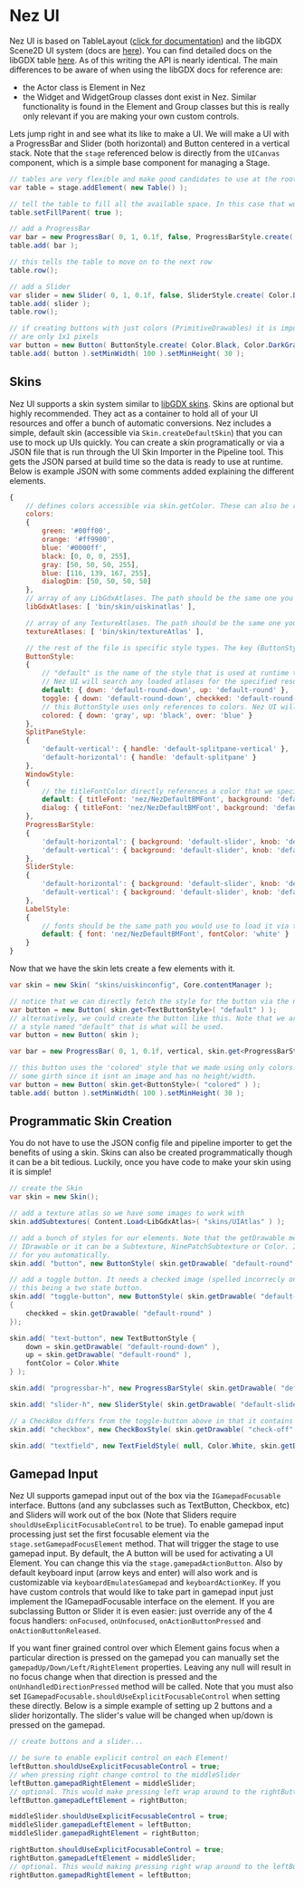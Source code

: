 Nez UI
============
Nez UI is based on TableLayout ([click for documentation](https://github.com/EsotericSoftware/tablelayout/blob/master/README.md)) and the libGDX Scene2D UI system (docs are [here](https://github.com/libgdx/libgdx/wiki/Scene2d.ui)). You can find detailed docs on the libGDX table [here](https://github.com/libgdx/libgdx/wiki/Table). As of this writing the API is nearly identical. The main differences to be aware of when using the libGDX docs for reference are:

- the Actor class is Element in Nez
- the Widget and WidgetGroup classes dont exist in Nez. Similar functionality is found in the Element and Group classes but this is really only relevant if you are making your own custom controls.


Lets jump right in and see what its like to make a UI. We will make a UI with a ProgressBar and Slider (both horizontal) and Button centered in a vertical stack. Note that the `stage` referenced below is directly from the `UICanvas` component, which is a simple base component for managing a Stage.

```csharp
// tables are very flexible and make good candidates to use at the root of your UI. They work much like HTML tables but with more flexibility.
var table = stage.addElement( new Table() );

// tell the table to fill all the available space. In this case that would be the entire screen.
table.setFillParent( true );

// add a ProgressBar
var bar = new ProgressBar( 0, 1, 0.1f, false, ProgressBarStyle.create( Color.Black, Color.White ) );
table.add( bar );

// this tells the table to move on to the next row
table.row();

// add a Slider
var slider = new Slider( 0, 1, 0.1f, false, SliderStyle.create( Color.DarkGray, Color.LightYellow ) );
table.add( slider );
table.row();

// if creating buttons with just colors (PrimitiveDrawables) it is important to explicitly set the minimum size since the colored textures created
// are only 1x1 pixels
var button = new Button( ButtonStyle.create( Color.Black, Color.DarkGray, Color.Green ) );
table.add( button ).setMinWidth( 100 ).setMinHeight( 30 );
```



## Skins
Nez UI supports a skin system similar to [libGDX skins](https://github.com/libgdx/libgdx/wiki/Skin). Skins are optional but highly recommended. They act as a container to hold all of your UI resources and offer a bunch of automatic conversions. Nez includes a simple, default skin (accessible via `Skin.createDefaultSkin`) that you can use to mock up UIs quickly. You can create a skin programatically or via a JSON file that is run through the UI Skin Importer in the Pipeline tool. This gets the JSON parsed at build time so the data is ready to use at runtime. Below is example JSON with some comments added explaining the different elements.

```javascript
{
	// defines colors accessible via skin.getColor. These can also be referenced in actual style definitions below
	colors:
	{
		green: '#00ff00',
		orange: '#ff9900',
		blue: '#0000ff',
		black: [0, 0, 0, 255],
		gray: [50, 50, 50, 255],
		blue: [116, 139, 167, 255],
		dialogDim: [50, 50, 50, 50]
	},
	// array of any LibGdxAtlases. The path should be the same one you would use to load it via the content system.
	libGdxAtlases: [ 'bin/skin/uiskinatlas' ],

	// array of any TextureAtlases. The path should be the same one you would use to load it via the content system.
	textureAtlases: [ 'bin/skin/textureAtlas' ],

	// the rest of the file is specific style types. The key (ButtonStyle here) is the exact class name from the UI element.
	ButtonStyle:
	{
		// "default" is the name of the style that is used at runtime to find it. Any font, color or IDrawable can be specified.
		// Nez UI will search any loaded atlases for the specified resource.
		default: { down: 'default-round-down', up: 'default-round' },
		toggle: { down: 'default-round-down', checkked: 'default-round-down', up: 'default-round' },
		// this ButtonStyle uses only references to colors. Nez UI will handle making appropriate resources at runtime for you.
		colored: { down: 'gray', up: 'black', over: 'blue' }
	},
	SplitPaneStyle:
	{
		'default-vertical': { handle: 'default-splitpane-vertical' },
		'default-horizontal': { handle: 'default-splitpane' }
	},
	WindowStyle:
	{
		// the titleFontColor directly references a color that we specified above in the colors section
		default: { titleFont: 'nez/NezDefaultBMFont', background: 'default-window', titleFontColor: 'white' },
		dialog: { titleFont: 'nez/NezDefaultBMFont', background: 'default-window', titleFontColor: 'white', stageBackground: 'dialogDim' }
	},
	ProgressBarStyle:
	{
		'default-horizontal': { background: 'default-slider', knob: 'default-slider-knob' },
		'default-vertical': { background: 'default-slider', knob: 'default-round-large' }
	},
	SliderStyle:
	{
		'default-horizontal': { background: 'default-slider', knob: 'default-slider-knob' },
		'default-vertical': { background: 'default-slider', knob: 'default-round-large' }
	},
	LabelStyle:
	{
		// fonts should be the same path you would use to load it via the content system
		default: { font: 'nez/NezDefaultBMFont', fontColor: 'white' }
	}
}
```

Now that we have the skin lets create a few elements with it.

```csharp
var skin = new Skin( "skins/uiskinconfig", Core.contentManager );

// notice that we can directly fetch the style for the button via the name we specified in the JSON
var button = new Button( skin.get<TextButtonStyle>( "default" ) );
// alternatively, we could create the button like this. Note that we are just giving it the skin so as long as there is
// a style named "default" that is what will be used.
var button = new Button( skin );

var bar = new ProgressBar( 0, 1, 0.1f, vertical, skin.get<ProgressBarStyle>( "default-vertical" ) );

// this button uses the 'colored' style that we made using only colors. We have to remember to give it
// some girth since it isnt an image and has no height/width.
var button = new Button( skin.get<ButtonStyle>( "colored" ) );
table.add( button ).setMinWidth( 100 ).setMinHeight( 30 );
```


## Programmatic Skin Creation
You do not have to use the JSON config file and pipeline importer to get the benefits of using a skin. Skins can also be created programmatically though it can be a bit tedious. Luckily, once you have code to make your skin using it is simple!


```csharp
// create the Skin
var skin = new Skin();

// add a texture atlas so we have some images to work with
skin.addSubtextures( Content.Load<LibGdxAtlas>( "skins/UIAtlas" ) );

// add a bunch of styles for our elements. Note that the getDrawable method is very flexible. The name passed to it can be any type of
// IDrawable or it can be a Subtexture, NinePatchSubtexture or Color. In the latter case Skin will create and manage the IDrawable
// for you automatically.
skin.add( "button", new ButtonStyle( skin.getDrawable( "default-round" ), skin.getDrawable( "default-round-down" ), null ) );

// add a toggle button. It needs a checked image (spelled incorrecly on purpose due to C# having 'checked' as a reserved word) to trigger
// this being a two state button.
skin.add( "toggle-button", new ButtonStyle( skin.getDrawable( "default-round-down" ), skin.getDrawable( "default-round-down" ), null )
{
	checkked = skin.getDrawable( "default-round" )
});

skin.add( "text-button", new TextButtonStyle {
	down = skin.getDrawable( "default-round-down" ),
	up = skin.getDrawable( "default-round" ),
	fontColor = Color.White
} );

skin.add( "progressbar-h", new ProgressBarStyle( skin.getDrawable( "default-slider" ), skin.getDrawable( "default-slider-knob" ) ) );

skin.add( "slider-h", new SliderStyle( skin.getDrawable( "default-slider" ), skin.getDrawable( "default-slider-knob" ) ) );

// a CheckBox differs from the toggle-button above in that it contains text next to the box
skin.add( "checkbox", new CheckBoxStyle( skin.getDrawable( "check-off" ), skin.getDrawable( "check-on" ), null, Color.White ) );

skin.add( "textfield", new TextFieldStyle( null, Color.White, skin.getDrawable( "cursor" ), skin.getDrawable( "selection" ), skin.getDrawable( "textfield" ) )
```


## Gamepad Input
Nez UI supports gamepad input out of the box via the `IGamepadFocusable` interface. Buttons (and any subclasses such as TextButton, Checkbox, etc) and Sliders will work out of the box (Note that Sliders require `shouldUseExplicitFocusableControl` to be true). To enable gamepad input processing just set the first focusable element via the `stage.setGamepadFocusElement` method. That will trigger the stage to use gamepad input. By default, the A button will be used for activating a UI Element. You can change this via the `stage.gamepadActionButton`. Also by default keyboard input (arrow keys and enter) will also work and is customizable via `keyboardEmulatesGamepad` and `keyboardActionKey`. If you have custom controls that would like to take part in gamepad input just implement the IGamepadFocusable interface on the element. If you are subclassing Button or Slider it is even easier: just override any of the 4 focus handlers: `onFocused`, `onUnfocused`, `onActionButtonPressed` and `onActionButtonReleased`.

If you want finer grained control over which Element gains focus when a particular direction is pressed on the gamepad you can manually set the `gamepadUp/Down/Left/RightElement` properties. Leaving any null will result in no focus change when that direction is pressed and the `onUnhandledDirectionPressed` method will be called. Note that you must also set `IGamepadFocusable.shouldUseExplicitFocusableControl` when setting these directly. Below is a simple example of setting up 2 buttons and a slider horizontally. The slider's value will be changed when up/down is pressed on the gamepad.


```csharp
// create buttons and a slider...

// be sure to enable explicit control on each Element!
leftButton.shouldUseExplicitFocusableControl = true;
// when pressing right change control to the middleSlider
leftButton.gamepadRightElement = middleSlider;
// optional. This would make pressing left wrap around to the rightButton
leftButton.gamepadLeftElement = rightButton;

middleSlider.shouldUseExplicitFocusableControl = true;
middleSlider.gamepadLeftElement = leftButton;
middleSlider.gamepadRightElement = rightButton;

rightButton.shouldUseExplicitFocusableControl = true;
rightButton.gamepadLeftElement = middleSlider;
// optional. This would making pressing right wrap around to the leftButton
rightButton.gamepadRightElement = leftButton;

```
